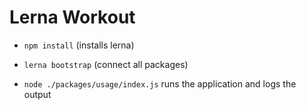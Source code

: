 # Lerna Workout

- `npm install` (installs lerna)

- `lerna bootstrap` (connect all packages)

- `node ./packages/usage/index.js` runs the application and logs the output
